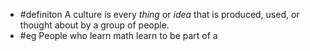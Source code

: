 - #definiton A culture is every *thing* or *idea* that is produced, used, or thought about by a group of people.
- #eg People who learn math learn to be part of a